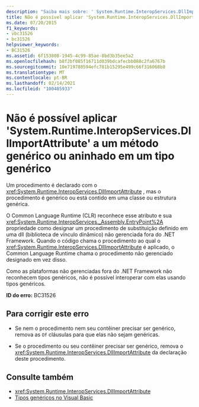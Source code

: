 ```yaml
---
description: "Saiba mais sobre: ' System.Runtime.InteropServices.DllImportAttribute ' não pode ser aplicado a um método que é genérico ou aninhado em um tipo genérico"
title: Não é possível aplicar 'System.Runtime.InteropServices.DllImportAttribute' a um método genérico ou aninhado em um tipo genérico
ms.date: 07/20/2015
f1_keywords:
- vbc31526
- bc31526
helpviewer_keywords:
- BC31526
ms.assetid: 6f153808-1945-4c99-85ae-8bd3b35ee5a2
ms.openlocfilehash: b8f2bf085f16711d039bdcafecbb088c2fa6767b
ms.sourcegitcommit: 10e719780594efc781b15295e499c66f316068b8
ms.translationtype: MT
ms.contentlocale: pt-BR
ms.lasthandoff: 02/14/2021
ms.locfileid: "100485933"
---
```

# <a name="systemruntimeinteropservicesdllimportattribute-cannot-be-applied-to-a-method-that-is-generic-or-nested-in-a-generic-type"></a>Não é possível aplicar 'System.Runtime.InteropServices.DllImportAttribute' a um método genérico ou aninhado em um tipo genérico

Um procedimento é declarado com o <xref:System.Runtime.InteropServices.DllImportAttribute> , mas o procedimento é genérico ou está contido em uma classe ou estrutura genérica.  
  
 O Common Language Runtime (CLR) reconhece esse atributo e sua <xref:System.Runtime.InteropServices._Assembly.EntryPoint%2A> propriedade como designar um procedimento de substituição definido em uma dll (biblioteca de vínculo dinâmico) não gerenciada fora do .NET Framework. Quando o código chama o procedimento ao qual o <xref:System.Runtime.InteropServices.DllImportAttribute> é aplicado, o Common Language Runtime chama o procedimento não gerenciado designado em vez disso.  
  
 Como as plataformas não gerenciadas fora do .NET Framework não reconhecem tipos genéricos, não é possível interoperar com elas usando tipos genéricos.  
  
 **ID do erro:** BC31526  
  
## <a name="to-correct-this-error"></a>Para corrigir este erro  
  
- Se nem o procedimento nem seu contêiner precisar ser genérico, remova as `Of` cláusulas para que elas não sejam genéricas.  
  
- Se o procedimento ou seu contêiner precisar ser genérico, remova o <xref:System.Runtime.InteropServices.DllImportAttribute> da declaração deste procedimento.  
  
## <a name="see-also"></a>Consulte também

- <xref:System.Runtime.InteropServices.DllImportAttribute>
- [Tipos genéricos no Visual Basic](../programming-guide/language-features/data-types/generic-types.md)
